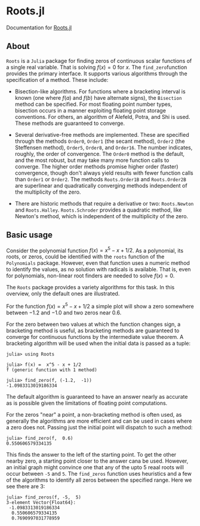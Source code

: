 # Roots.jl

Documentation for [Roots.jl](https://github.com/JuliaMath/Roots.jl)


## About

`Roots` is  a `Julia` package  for finding zeros of continuous
scalar functions of a single real variable. That  is solving $f(x)=0$ for $x$.
The `find_zero`function provides the
primary interface. It supports various algorithms through the
specification of a method. These include:

* Bisection-like algorithms. For functions where a bracketing interval
  is known (one where $f(a)$ and $f(b)$ have alternate signs), the
  `Bisection` method can be specified. For most floating point number
  types, bisection occurs in a manner exploiting floating point
  storage conventions. For others, an algorithm of Alefeld, Potra, and
  Shi is used. These methods are guaranteed to converge.


* Several derivative-free methods are implemented. These are specified
  through the methods `Order0`, `Order1` (the secant method), `Order2`
  (the Steffensen method), `Order5`, `Order8`, and `Order16`. The
  number indicates, roughly, the order of convergence. The `Order0`
  method is the default, and the most robust, but may take many more
  function calls to converge. The higher order methods promise higher
  order (faster) convergence, though don't always yield results with
  fewer function calls than `Order1` or `Order2`. The methods
  `Roots.Order1B` and `Roots.Order2B` are superlinear and quadratically converging
  methods independent of the multiplicity of the zero.


* There are historic methods that require a derivative or two:
  `Roots.Newton` and `Roots.Halley`.  `Roots.Schroder` provides a
  quadratic method, like Newton's method, which is independent of the
  multiplicity of the zero.
  
  
  
## Basic usage

Consider  the polynomial   function  $f(x) = x^5 - x + 1/2$. As a polynomial,  its roots, or  zeros, could  be identified with the  `roots` function of  the `Polynomials` package. However, even  that function uses a numeric method to identify   the values, as no  solution with radicals is available. That is, even for polynomials, non-linear root finders are needed to solve $f(x)=0$. 

The `Roots` package provides a variety algorithms for this  task. In this overview, only the  default ones  are illustrated.

For  the function $f(x) = x^5 - x + 1/2$ a simple plot will show a zero  somewhere between $-1.2$ and $-1.0$ and two zeros near $0.6$. 

For the zero between two values at which the function changes sign, a
bracketing method is useful, as bracketing methods are guaranteed to
converge for continuous functions by the intermediate value
theorem. A bracketing algorithm will be used when the initial data is
passed as a tuple:

```jldoctest find_zero
julia> using Roots

julia> f(x) =  x^5 - x + 1/2
f (generic function with 1 method)

julia> find_zero(f, (-1.2,  -1))
-1.0983313019186334
```

The default algorithm is guaranteed to have an  answer nearly as accurate as is  possible  given the limitations of floating point  computations. 

For the zeros "near" a point,  a non-bracketing method is often used, as generally  the algorithms are more efficient and can be  used in cases where a zero does  not. Passing just  the initial point will dispatch to  such a method:

```jldoctest find_zero
julia> find_zero(f,  0.6)
0.550606579334135
```


This finds  the answer  to the left of the starting point. To get the other nearby zero, a starting point closer to the answer cana be used.  However,  an initial graph might convince one  that any of the upto 5 reaal  roots  will   occur between `-5`  and `5`.  The `find_zeros` function uses  heuristics and a few of the  algorithms to  identify  all zeros between the specified range. Here  we see  there  are 3:

```jldoctest find_zero
julia> find_zeros(f, -5,  5)
3-element Vector{Float64}:
 -1.0983313019186334
  0.550606579334135
  0.7690997031778959
```

